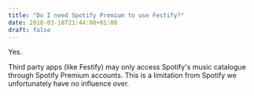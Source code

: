 ```yaml
---
title: "Do I need Spotify Premium to use Festify?"
date: 2018-03-18T21:44:08+01:00
draft: false
---
```


Yes.

Third party apps (like Festify) may only access Spotify's music catalogue through Spotify Premium accounts.
This is a limitation from Spotify we unfortunately have no influence over.